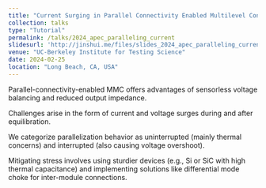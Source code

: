 ```yaml
---
title: "Current Surging in Parallel Connectivity Enabled Multilevel Converters"
collection: talks
type: "Tutorial"
permalink: /talks/2024_apec_paralleling_current
slidesurl: 'http://jinshui.me/files/slides_2024_apec_paralleling_current.pdf'
venue: "UC-Berkeley Institute for Testing Science"
date: 2024-02-25
location: "Long Beach, CA, USA"
---
```


Parallel-connectivity-enabled MMC offers advantages of sensorless voltage balancing and reduced output impedance.

Challenges arise in the form of current and voltage surges during and after equilibration.

We categorize parallelization behavior as uninterrupted (mainly thermal concerns) and interrupted (also causing voltage overshoot).

Mitigating stress involves using sturdier devices (e.g., Si or SiC with high thermal capacitance) and implementing solutions like differential mode choke for inter-module connections.
